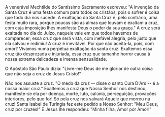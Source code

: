 
A venerável Mechtilde do Santíssimo Sacramento escreveu: "A invenção da Santa Cruz é uma festa comum para todos os cristãos, pois o sofrer é coisa que todo dia nos sucede. A exaltação da Santa Cruz é, pelo contrário, uma festa muito rara, porque poucas são as almas que louvam e exaltam a cruz, com cuja imposição lhes manifesta Deus o poder da sua graça." A cruz será exaltada no dia do Juízo, naquele vale em que todos havemos de comparecer; essa cruz que será vista, com inefável alegria, pelo justo que ela salvou e redimiu! A cruz é inevitável. Por que não aceitá-la, pois, com amor? Vivamos numa perpétua exaltação da santa cruz. Exaltemos essa cruz tão desprezada e injuriada, essa cruz que tamanho horror causa à nossa extrema delicadeza e imensa sensualidade.

O Apóstolo São Paulo dizia: "Livre-me Deus de me gloriar de outra coisa que não seja a cruz de Jesus Cristo!"

Não nos assuste a cruz. "O medo da cruz -- disse o santo Cura D'Ars -- é a nossa maior cruz." Exaltemos a cruz que Nosso Senhor nos destinou, manifeste-se ela por doença, morte, luto, calúnia, perseguição, provações interiores, pelo que for! Só pela cruz nos salvará Aquele que morreu na cruz! Santa Isabel de Turíngia fez este pedido a Nosso Senhor: "Meu Deus, cruz por cruzes!" E Jesus lhe respondeu: "Minha filha, Amor por Amor!"


